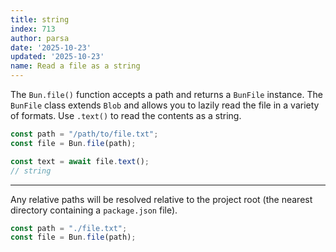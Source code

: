 ```yaml
---
title: string
index: 713
author: parsa
date: '2025-10-23'
updated: '2025-10-23'
name: Read a file as a string
---
```


The `Bun.file()` function accepts a path and returns a `BunFile` instance. The `BunFile` class extends `Blob` and allows you to lazily read the file in a variety of formats. Use `.text()` to read the contents as a string.

```ts
const path = "/path/to/file.txt";
const file = Bun.file(path);

const text = await file.text();
// string
```

---

Any relative paths will be resolved relative to the project root (the nearest directory containing a `package.json` file).

```ts
const path = "./file.txt";
const file = Bun.file(path);
```
